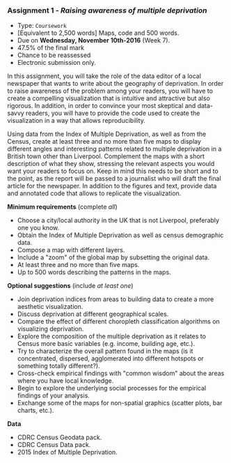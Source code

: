 <a name="task_01"></a>

### **Assignment 1** - *Raising awareness of multiple deprivation*

* Type: `Coursework`
* [Equivalent to 2,500 words] Maps, code and 500 words.
* Due on **Wednesday, November 10th-2016** (Week 7).
* 47.5% of the final mark
* Chance to be reassessed
* Electronic submission only.

In this assignment, you will take the role of the data editor of a local newspaper that wants to write about the geography of deprivation. In order to raise awareness of the problem among your readers, you will have to create a compelling visualization that is intuitive and attractive but also rigorous. In addition, in order to convince your most skeptical and data-savvy readers, you will have to provide the code used to create the visualization in a way that allows reproducibility.

Using data from the Index of Multiple Deprivation, as well as from the Census, create at least three and no more than five maps to display different angles and interesting patterns related to multiple deprivation in a British town other than Liverpool. Complement the maps with a short description of what they show, stressing the relevant aspects you would want your readers to focus on. Keep in mind this needs to be short and to the point, as the report will be passed to a journalist who will draft the final article for the newspaper. In addition to the figures and text, provide data and annotated code that allows to replicate the visualization.

**Minimum requirements** (complete *all*)

* Choose a city/local authority in the UK that is not Liverpool, preferably one you know.
* Obtain the Index of Multiple Deprivation as well as census demographic data.
* Compose a map with different layers.
* Include a "zoom" of the global map by subsetting the original data.
* At least three and no more than five maps.
* Up to 500 words describing the patterns in the maps.

**Optional suggestions** (include *at least one*)

* Join deprivation indices from areas to building data to create a more aesthetic visualization.
* Discuss deprivation at different geographical scales.
* Compare the effect of different choropleth classification algorithms on visualizing deprivation.
* Explore the composition of the multiple deprivation as it relates to Census more basic variables (e.g. income, building age, etc.).
* Try to characterize the overall pattern found in the maps (is it concentrated, dispersed, agglomerated into different hotspots or something totally different?).
* Cross-check empirical findings with "common wisdom" about the areas where you have local knowledge.
* Begin to explore the underlying social processes for the empirical findings of your analysis.
* Exchange some of the maps for non-spatial graphics (scatter plots, bar charts, etc.).

**Data**

* CDRC Census Geodata pack.
* CDRC Census Data pack.
* 2015 Index of Multiple Deprivation.

